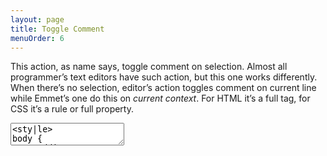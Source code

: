 ```yaml
---
layout: page
title: Toggle Comment
menuOrder: 6
---
```

This action, as name says, toggle comment on selection. Almost all programmer’s text editors have such action, but this one works differently. When there’s no selection, editor’s action toggles comment on current line while Emmet’s one do this on _current context_. For HTML it’s a full tag, for CSS it’s a rule or full property.

<textarea class="movie-def">
&lt;sty|le&gt;
body {
	padding: 10px; color: black;
}
&lt;/style&gt;
~~~
tooltip: {text: 'When invoked with no selection in HTML document, “Toggle Comment” action matches full tag', wait: 7000}
wait: 500
run: {command: 'emmet.toggle_comment', times: 2, beforeDelay: 1000} ::: “Toggle Comment” (Cmd-/)
wait: 1000
moveTo: 1:3
wait: 1000
tooltip: In CSS, it toggles comment on rule or full property, depending on caret position
run: {command: 'emmet.toggle_comment', times: 2, beforeDelay: 1000}
wait: 1000
moveTo: 2:11
wait: 1000
run: {command: 'emmet.toggle_comment', times: 2, beforeDelay: 1000}
</textarea>
